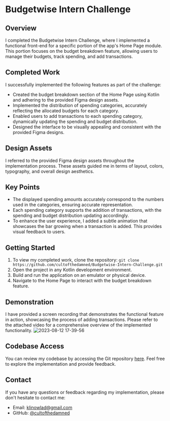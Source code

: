 # Budgetwise Intern Challenge

## Overview

I completed the Budgetwise Intern Challenge, where I implemented a functional front-end for a specific portion of the app's Home Page module. This portion focuses on the budget breakdown feature, allowing users to manage their budgets, track spending, and add transactions.

## Completed Work

I successfully implemented the following features as part of the challenge:

- Created the budget breakdown section of the Home Page using Kotlin and adhering to the provided Figma design assets.
- Implemented the distribution of spending categories, accurately reflecting the allocated budgets for each category.
- Enabled users to add transactions to each spending category, dynamically updating the spending and budget distribution.
- Designed the interface to be visually appealing and consistent with the provided Figma designs.

## Design Assets

I referred to the provided Figma design assets throughout the implementation process. These assets guided me in terms of layout, colors, typography, and overall design aesthetics.

## Key Points

- The displayed spending amounts accurately correspond to the numbers used in the categories, ensuring accurate representation.
- Each spending category supports the addition of transactions, with the spending and budget distribution updating accordingly.
- To enhance the user experience, I added a subtle animation that showcases the bar growing when a transaction is added. This provides visual feedback to users.

## Getting Started

1. To view my completed work, clone the repository: `git clone https://github.com/cultofthedamned/Budgetwise-Intern-Challenge.git`
2. Open the project in any Kotlin development environment.
3. Build and run the application on an emulator or physical device.
4. Navigate to the Home Page to interact with the budget breakdown feature.

## Demonstration

I have provided a screen recording that demonstrates the functional feature in action, showcasing the process of adding transactions. Please refer to the attached video for a comprehensive overview of the implemented functionality.
![2023-08-12 17-39-56](https://github.com/cultofthedamned/Budgetwise-Intern-Challenge/assets/94456554/57a03216-2cad-46c5-92c1-d95aae8aa83c)


## Codebase Access

You can review my codebase by accessing the Git repository [here]([link-to-git-repo](https://github.com/cultofthedamned/Budgetwise-Intern-Challenge)). Feel free to explore the implementation and provide feedback.

## Contact

If you have any questions or feedback regarding my implementation, please don't hesitate to contact me:

- Email: [klinowlad@gmail.com](mailto:klinowlad@gmail.com)
- GitHub: [@cultofthedamned](https://github.com/cultofthedamned)
